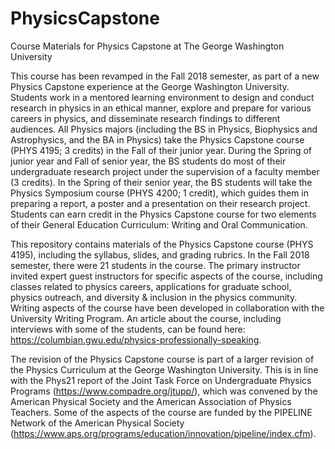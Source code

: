 # PhysicsCapstone
Course Materials for Physics Capstone at The George Washington University

This course has been revamped in the Fall 2018 semester, as part of a new Physics Capstone experience at the George Washington University. Students work in a mentored learning environment to design and conduct research in physics in an ethical manner, explore and prepare for various careers in physics, and disseminate research findings to different audiences. All Physics majors (including the BS in Physics, Biophysics and Astrophysics, and the BA in Physics) take the Physics Capstone course (PHYS 4195; 3 credits) in the Fall of their junior year. During the Spring of junior year and Fall of senior year, the BS students do most of their undergraduate research project under the supervision of a faculty member (3 credits). In the Spring of their senior year, the BS students will take the Physics Symposium course (PHYS 4200; 1 credit), which guides them in preparing a report, a poster and a presentation on their research project. Students can earn credit in the Physics Capstone course for two elements of their General Education Curriculum: Writing and Oral Communication.

This repository contains materials of the Physics Capstone course (PHYS 4195), including the syllabus, slides, and grading rubrics. In the Fall 2018 semester, there were 21 students in the course. The primary instructor invited expert guest instructors for specific aspects of the course, including classes related to physics careers, applications for graduate school, physics outreach, and diversity & inclusion in the physics community. Writing aspects of the course have been developed in collaboration with the University Writing Program. An article about the course, including interviews with some of the students, can be found here: https://columbian.gwu.edu/physics-professionally-speaking.

The revision of the Physics Capstone course is part of a larger revision of the Physics Curriculum at the George Washington University. This is in line with the Phys21 report of the Joint Task Force on Undergraduate Physics Programs (https://www.compadre.org/jtupp/), which was convened by the American Physical Society and the American Association of Physics Teachers. Some of the aspects of the course are funded by the PIPELINE Network of the American Physical Society (https://www.aps.org/programs/education/innovation/pipeline/index.cfm).
